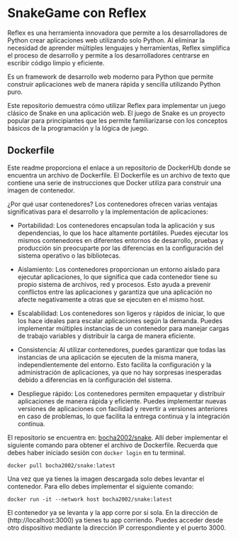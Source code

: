 # SnakeGame con Reflex
Reflex es una herramienta innovadora que permite a los desarrolladores de Python crear aplicaciones web utilizando solo Python. Al eliminar la necesidad de aprender múltiples lenguajes y herramientas, Reflex simplifica el proceso de desarrollo y permite a los desarrolladores centrarse en escribir código limpio y eficiente.

Es un framework de desarrollo web moderno para Python que permite construir aplicaciones web de manera rápida y sencilla utilizando Python puro.

Este repositorio demuestra cómo utilizar Reflex para implementar un juego clásico de Snake en una aplicación web. El juego de Snake es un proyecto popular para principiantes que les permite familiarizarse con los conceptos básicos de la programación y la lógica de juego.

## Dockerfile

Este readme proporciona el enlace a un repositorio de DockerHUb donde se encuentra un archivo de Dockerfile. El Dockerfile es un archivo de texto que contiene una serie de instrucciones que Docker utiliza para construir una imagen de contenedor.

¿Por qué usar contenedores?
Los contenedores ofrecen varias ventajas significativas para el desarrollo y la implementación de aplicaciones:

- Portabilidad: Los contenedores encapsulan toda la aplicación y sus dependencias, lo que los hace altamente portátiles. Puedes ejecutar los mismos contenedores en diferentes entornos de desarrollo, pruebas y producción sin preocuparte por las diferencias en la configuración del sistema operativo o las bibliotecas.

- Aislamiento: Los contenedores proporcionan un entorno aislado para ejecutar aplicaciones, lo que significa que cada contenedor tiene su propio sistema de archivos, red y procesos. Esto ayuda a prevenir conflictos entre las aplicaciones y garantiza que una aplicación no afecte negativamente a otras que se ejecuten en el mismo host.

- Escalabilidad: Los contenedores son ligeros y rápidos de iniciar, lo que los hace ideales para escalar aplicaciones según la demanda. Puedes implementar múltiples instancias de un contenedor para manejar cargas de trabajo variables y distribuir la carga de manera eficiente.

- Consistencia: Al utilizar contenedores, puedes garantizar que todas las instancias de una aplicación se ejecuten de la misma manera, independientemente del entorno. Esto facilita la configuración y la administración de aplicaciones, ya que no hay sorpresas inesperadas debido a diferencias en la configuración del sistema.

- Despliegue rápido: Los contenedores permiten empaquetar y distribuir aplicaciones de manera rápida y eficiente. Puedes implementar nuevas versiones de aplicaciones con facilidad y revertir a versiones anteriores en caso de problemas, lo que facilita la entrega continua y la integración continua.

El repositorio se encuentra en: [bocha2002/snake](https://hub.docker.com/repository/docker/bocha2002/snake/general). Allí deber implementar el siguiente comando para obtener el archivo de Dockerfile. Recuerda que debes haber iniciado sesión con `docker login` en tu terminal.

```shell
docker pull bocha2002/snake:latest
```

Una vez que ya tienes la imagen descargada solo debes levantar el contenedor. Para ello debes implementar el siguiente comando:
```shell
docker run -it --network host bocha2002/snake:latest
```
El contenedor ya se levanta y la app corre por si sola. En la dirección de (http://localhost:3000) ya tienes tu app corriendo. Puedes acceder desde otro dispositivo mediante la dirección IP correspondiente y el puerto 3000.
